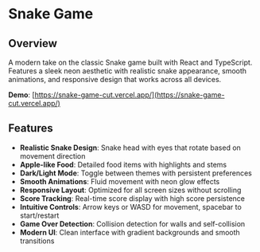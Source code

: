 # Snake Game

## Overview

A modern take on the classic Snake game built with React and TypeScript. Features a sleek neon aesthetic with realistic snake appearance, smooth animations, and responsive design that works across all devices.

**Demo**: [https://snake-game-cut.vercel.app/](https://snake-game-cut.vercel.app/)

## Features

- **Realistic Snake Design**: Snake head with eyes that rotate based on movement direction
- **Apple-like Food**: Detailed food items with highlights and stems
- **Dark/Light Mode**: Toggle between themes with persistent preferences
- **Smooth Animations**: Fluid movement with neon glow effects
- **Responsive Layout**: Optimized for all screen sizes without scrolling
- **Score Tracking**: Real-time score display with high score persistence
- **Intuitive Controls**: Arrow keys or WASD for movement, spacebar to start/restart
- **Game Over Detection**: Collision detection for walls and self-collision
- **Modern UI**: Clean interface with gradient backgrounds and smooth transitions